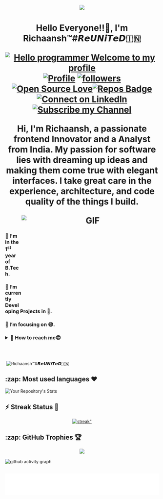 
<p align="center">
<img src="https://github.com/Iamtripathisatyam/iamtripathisatyam/blob/master/Content/Programmer.gif" width="200px">
</p>
<h1 align="center">Hello Everyone!!👋, I'm Richaansh™#𝙍𝙚𝙐𝙉𝙞𝙏𝙚𝘿🇮🇳

[![Hello programmer Welcome to my profile](https://img.shields.io/badge/Hello,Programmer!-Welcome-orange.svg?style=flat&logo=github)](https://github.com/Richaansh-bot) [![Profile](https://visitor-badge.glitch.me/badge?page_id=Richaansh-bot.profileviews-badge)](https://github.com/Richaansh-bot) [![followers](https://img.shields.io/github/followers/Richaansh-bot?style=social)](https://github.com/Richaansh-bot?tab=followers) [![Open Source Love](https://badges.frapsoft.com/os/v2/open-source.svg?v=103)](https://github.com/Richaansh-bot)[![Repos Badge](https://badges.pufler.dev/repos/Richaansh-bot)](https://github.com/Richaansh-bot?tab=repositories) [![Connect on LinkedIn](https://img.shields.io/badge/--linkedin?label=LinkedIn&logo=LinkedIn&style=social)](https://www.linkedin.com/in/richaansh-gour-92746b20b) [![Subscribe my Channel](https://img.shields.io/badge/--youtube?label=YouTube&logo=YouTube&style=social)](https://www.youtube.com/channel/UCjd7tFiKQQipzj6OHlh6VAg)
<br>

Hi, I'm Richaansh, a passionate frontend Innovator and a Analyst from India. My passion for software lies with dreaming up ideas and making them come true with elegant interfaces. I take great care in the experience, architecture, and code quality of the things I build.


<img align="right" alt="GIF" src="https://github.com/abhisheknaiidu/abhisheknaiidu/blob/master/code.gif?raw=true" width="450" height="290" />

<br>
<h3> 🔭 I'm in the 1<sup>st</sup> year of B.Tech.</h3>

<h3> 🌱 I’m currently Developing Projects in 👻.</h3>

<h3> 🎯 I’m focusing on 😅.</h3>

<h3>
<details> <summary>💬 How to reach me😎 </summary> <a href="https://www.instagram.com/scientific_world__/" target="blank"><img align="center" src="https://media.giphy.com/media/WyZy1cltG36Y04OCLG/giphy.gif" width="27px" /> </a> <a href="https://www.linkedin.com/in/richansh-in/" target="blank"><img align="center" src="https://media.giphy.com/media/HQTYdpx1yhxWpugAi2/giphy.gif" width="27px" /></a> </a> <a href="https://www.youtube.com/channel/UCQMSzCMZv2L1liJyvgzat5Q?app=desktop" target="blank"> <img align="center" src="https://media.giphy.com/media/5a3xbeZj7AkqG8197S/giphy.gif" width="27px" /> </a>
</details>  
</h3>

<br>
<br>
<p>&nbsp;<img align="center" src="https://github-readme-stats.vercel.app/api?username=Richaansh-bot&show_icons=true&hide_border=true&show_owner=true&title_color=FFFF00&theme=dark&custom_title=HEY 🙏 Programmers!! &layout=compact" alt="Richaansh™#𝙍𝙚𝙐𝙉𝙞𝙏𝙚𝘿🇮🇳"/>

<h2> :zap: Most used languages ❤️</h2>

![Your Repository's Stats](https://github-readme-stats.vercel.app/api/top-langs/?username=Richaansh-bot#&theme=blue-green)

<h2> ⚡ Streak Status 🤩</h2>

<p align="center">
    <a href="https://github.com/Richaansh-bot/github-readme-streak-stats">
        <img title="🔥 Get streak stats for your profile at git.io/streak-stats" alt=streak" src="https://github-readme-streak-stats.herokuapp.com/?user=Richaansh-bot&theme=black-ice&hide_border=true&stroke=0000&background=060A0CD0"/>
    </a>
</p>

<h2> :zap: GitHub Trophies 🏆</h2>

<p align="center">
  <a href="https://github.com/Richaansh-bot" target="_blank">
    <img src="https://github-profile-trophy.vercel.app/?username=Richaansh-bot&theme=gruvbox&layout=compact&title_color=00FF00"/>
  </a>
</p>

![github activity graph](https://activity-graph.herokuapp.com/graph?username=Richaansh-bot&theme=dracula&layout=compact&title_color=FF69B4)

<br>


<img align='center'  height="70" alt="Thanks" width="100%" src="https://github.com/AkashSingh3031/AkashSingh3031/blob/main/marquee.svg"/> 
<!--
**Richaansh-bot/Richaansh-bot** is a ✨ _special_ ✨ repository because its `README.md` (this file) appears on your GitHub profile.

Here are some ideas to get you started:

- 🔭 I’m currently working on ...
- 🌱 I’m currently learning ...
- 👯 I’m looking to collaborate on ...
- 🤔 I’m looking for help with ...
- 💬 Ask me about ...
- 📫 How to reach me: ...
- 😄 Pronouns: ...
- ⚡ Fun fact: ...
-->
